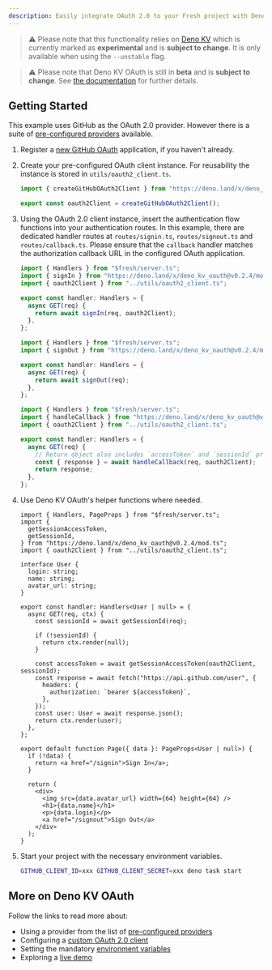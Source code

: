 ```yaml
---
description: Easily integrate OAuth 2.0 to your Fresh project with Deno KV OAuth.
---
```


> ⚠️ Please note that this functionality relies on
> [Deno KV](https://deno.com/manual/runtime/kv) which is currently marked as
> **experimental** and is **subject to change**. It is only available when using
> the `--unstable` flag.

> ⚠️ Please note that Deno KV OAuth is still in **beta** and is **subject to
> change**. See [the documentation](https://deno.land/x/deno_kv_oauth) for
> further details.

## Getting Started

This example uses GitHub as the OAuth 2.0 provider. However there is a suite of
[pre-configured providers](https://deno.land/x/deno_kv_oauth#pre-configured-oauth-20-clients)
available.

1. Register a [new GitHub OAuth](https://github.com/settings/applications/new)
   application, if you haven't already.
2. Create your pre-configured OAuth client instance. For reusability the
   instance is stored in `utils/oauth2_client.ts`.

   ```ts utils/oauth2_client.ts
   import { createGitHubOAuth2Client } from "https://deno.land/x/deno_kv_oauth@v0.2.4/mod.ts";

   export const oauth2Client = createGitHubOAuth2Client();
   ```

3. Using the OAuth 2.0 client instance, insert the authentication flow functions
   into your authentication routes. In this example, there are dedicated handler
   routes at `routes/signin.ts`, `routes/signout.ts` and `routes/callback.ts`.
   Please ensure that the `callback` handler matches the authorization callback
   URL in the configured OAuth application.

   ```ts routes/signin.ts
   import { Handlers } from "$fresh/server.ts";
   import { signIn } from "https://deno.land/x/deno_kv_oauth@v0.2.4/mod.ts";
   import { oauth2Client } from "../utils/oauth2_client.ts";

   export const handler: Handlers = {
     async GET(req) {
       return await signIn(req, oauth2Client);
     },
   };
   ```

   ```ts routes/signout.ts
   import { Handlers } from "$fresh/server.ts";
   import { signOut } from "https://deno.land/x/deno_kv_oauth@v0.2.4/mod.ts";

   export const handler: Handlers = {
     async GET(req) {
       return await signOut(req);
     },
   };
   ```

   ```ts routes/callback.ts
   import { Handlers } from "$fresh/server.ts";
   import { handleCallback } from "https://deno.land/x/deno_kv_oauth@v0.2.4/mod.ts";
   import { oauth2Client } from "../utils/oauth2_client.ts";

   export const handler: Handlers = {
     async GET(req) {
       // Return object also includes `accessToken` and `sessionId` properties.
       const { response } = await handleCallback(req, oauth2Client);
       return response;
     },
   };
   ```

4. Use Deno KV OAuth's helper functions where needed.

   ```tsx routes/index.tsx
   import { Handlers, PageProps } from "$fresh/server.ts";
   import {
     getSessionAccessToken,
     getSessionId,
   } from "https://deno.land/x/deno_kv_oauth@v0.2.4/mod.ts";
   import { oauth2Client } from "../utils/oauth2_client.ts";

   interface User {
     login: string;
     name: string;
     avatar_url: string;
   }

   export const handler: Handlers<User | null> = {
     async GET(req, ctx) {
       const sessionId = await getSessionId(req);

       if (!sessionId) {
         return ctx.render(null);
       }

       const accessToken = await getSessionAccessToken(oauth2Client, sessionId);
       const response = await fetch("https://api.github.com/user", {
         headers: {
           authorization: `bearer ${accessToken}`,
         },
       });
       const user: User = await response.json();
       return ctx.render(user);
     },
   };

   export default function Page({ data }: PageProps<User | null>) {
     if (!data) {
       return <a href="/signin">Sign In</a>;
     }

     return (
       <div>
         <img src={data.avatar_url} width={64} height={64} />
         <h1>{data.name}</h1>
         <p>{data.login}</p>
         <a href="/signout">Sign Out</a>
       </div>
     );
   }
   ```

5. Start your project with the necessary environment variables.

   ```sh
   GITHUB_CLIENT_ID=xxx GITHUB_CLIENT_SECRET=xxx deno task start
   ```

## More on Deno KV OAuth

Follow the links to read more about:

- Using a provider from the list of
  [pre-configured providers](https://deno.land/x/deno_kv_oauth#pre-configured-oauth-20-clients)
- Configuring a
  [custom OAuth 2.0 client](https://deno.land/x/deno_kv_oauth#custom-oauth-20-client)
- Setting the mandatory
  [environment variables](https://deno.land/x/deno_kv_oauth#environment-variables)
- Exploring a [live demo](https://fresh-deno-kv-oauth-demo.deno.dev/)
